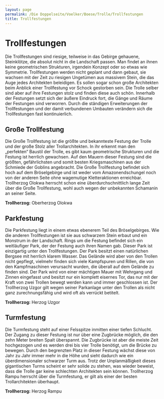 ```yaml
---
layout: page
permalink: /Die Doppelseite/Voelker/Boese/Trolle/Trollfestungen
title: Trollfestungen
---
```


# Trollfestungen

Die Trollfestungen sind riesige, teilweise in das Gebirge gehauene, Steinklötze, die absolut nicht in die Landschaft passen. Man findet an ihnen keine geometrischen Strukturen, irgendein Konzept oder so etwas wie Symmetrie. Trollfestungen werden nicht geplant und dann gebaut, sie wachsen mit der Zeit zu riesigen Ungetümen aus massivem Stein, die das Auge jedes Architekten beleidigen. Es sollen sogar schon große Architekten beim Anblick einer Trollfestung vor Schock gestorben sein. Die Trolle selber sind aber auf ihre Festungen stolz und finden diese auch schön. Innerhalb der Festungen setzt sich der äußere Eindruck fort, die Gänge und Räume der Festungen sind verworren. Durch die ständigen Erweiterungen der Trollfestungen und der damit verbundenen Umbauten verändern sich die Trollfestungen fast kontinuierlich.

## Große Trollfestung

Die Große Trollfestung ist die größte und bekannteste Festung der Trolle und der große Stolz aller Trollarchitekten. In ihr erkennt man den &bdquo;perfekten&ldquo; Baustil der Trolle, es gibt kaum geometrische Strukturen und die Festung ist herrlich gewachsen. Auf den Mauern dieser Festung sind die größten, gefährlichsten und somit besten Kriegsmaschinen aus der Schmiede der Goblins angebracht. Die Große Trollfestung befindet sich hoch auf dem Bröselgebirge und ist weder vom Amazonendschungel noch von der anderen Seite ohne wagemutige Kletteraktionen erreichbar. Trollherzog Olokwa herrscht schon eine überdurchschnittlich lange Zeit über die Große Trollfestung, wohl auch wegen der unbekannten Schamanin an seiner Seite.

**Trollherzog:** Oberherzog Olokwa

## Parkfestung

Die Parkfestung liegt in einem etwas ebenerem Teil des Bröselgebirges. Wie die anderen Trollfestungen ist sie aus schwarzem Stein erbaut und ein Monstrum in der Landschaft. Rings um die Festung befindet sich ein weitläufiger Park, der der Festung auch ihren Namen gab. Dieser Park ist einzigartig unter den Trollfestungen. Der Park besitzt einen natürlichen Bergsee mit herrlich klarem Wasser. Das Gelände wird aber von den Trollen nicht gepflegt, vielmehr finden sich viele Kampfspuren und Rillen, die von den Kampfmaschinen verursacht wurden, die überall auf dem Gelände zu finden sind. Der Park wird von einer mächtigen Mauer mit Wehrgang und Zinnen eingefasst und besitzt nur ein komplett eisernes Tor, das nur mit der Kraft von zwei Trollen bewegt werden kann und immer geschlossen ist. Der Trollherzog Uzgor gilt wegen seiner Parkanlage unter den Trollen als nicht ganz zurechnungsfähig und wird oft als verrückt betitelt.

**Trollherzog:** Herzog Uzgor

## Turmfestung

Die Turmfestung steht auf einer Felsspitze inmitten einer tiefen Schlucht. Der Zugang zu dieser Festung ist nur über eine Zugbrücke möglich, die den zehn Meter breiten Spalt überspannt. Die Zugbrücke ist aber die meiste Zeit hochgezogen und es werden drei bis vier Trolle benötigt, um die Brücke zu bewegen. Durch den begrenzten Platz in dieser Festung wächst diese von Jahr zu Jahr immer mehr in die Höhe und sieht dadurch wie ein überdimensionaler schwarzer Turm aus. Trotz der Unplanmäßigkeit dieses gigantischen Turms scheint er sehr solide zu stehen, was wieder beweist, dass die Trolle gar keine schlechten Architekten sein können. Trollherzog Rampu herrscht über die Turmfestung, er gilt als einer der besten Trollarchitekten überhaupt.

**Trollherzog:** Herzog Rampu


